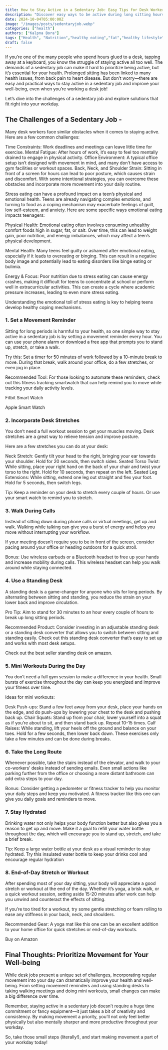 ```yaml
---
title: How to Stay Active in a Sedentary Job: Easy Tips for Desk Workers
description: "Discover easy ways to be active during long sitting hours in a sedentary job."
date: 2024-10-04T05:00:00Z
image: "/images/posts/sedentaryjob.webp"
categories: ["health"]
authors: ["Kalpna Bora"]
tags: ["Health", "Nutrition","healthy eating","fat","healthy lifestyle","healthy sleep","stress eating","Child Nutrition","child health","mindfulness","holistic life","socialmedia stress","sedentary job","digital detox"]
draft: false
---
```

If you’re one of the many people who spend hours glued to a desk, tapping away at a keyboard, 
you know the struggle of staying active all too well. The demands of a sedentary job can make it hard to 
prioritize being active, but it’s essential for your health. Prolonged sitting has been linked  to many health issues, 
from back pain to heart disease. But don’t worry—there are easy and practical ways to stay active in a sedentary job
and improve your well-being, even when you’re working a desk job!

Let’s dive into the challenges of a sedentary job and explore solutions that fit right into your workday.

## The Challenges of a Sedentary Job -

Many desk workers face similar obstacles when it comes to staying active. Here are a few common challenges:

Time Constraints: 
Work deadlines and meetings can leave little time for exercise.
Mental Fatigue: After hours of work, it’s easy to feel too mentally drained to engage in physical activity.
Office Environment: A typical office setup isn’t designed with movement in mind, and many don’t have access to gym facilities or workout spaces.
Back, Neck, and Shoulder Strain: Sitting in front of a screen for hours can lead to poor posture, which causes strain and discomfort.
With some intentional strategies, you can overcome these obstacles and incorporate more movement into your daily routine.

Stress eating can have a profound impact on a teen’s physical and emotional health. Teens are already navigating complex emotions, 
and turning to food as a coping mechanism may exacerbate feelings of guilt, low self-esteem, and anxiety. Here are some specific ways emotional eating impacts teenagers:

Physical Health: 
Emotional eating often involves consuming unhealthy comfort foods high in sugar, fat, or salt. Over time,
this can lead to weight gain, poor nutrition, and energy imbalances, which may affect a teen’s physical development.

Mental Health:
Many teens feel guilty or ashamed after emotional eating, especially if it leads to overeating or binging. 
This can result in a negative body image and potentially lead to eating disorders like binge eating or bulimia.

Energy & Focus: 
Poor nutrition due to stress eating can cause energy crashes, making it difficult for teens to concentrate 
at school or perform well in extracurricular activities. This can create a cycle where academic pressure increases,
leading to even more stress eating.

Understanding the emotional toll of stress eating is key to helping teens develop healthy coping mechanisms.

### 1. Set a Movement Reminder
Sitting for long periods is harmful to your health, so one simple way to stay active in a sedentary job is by 
setting a movement reminder every hour. You can use your phone alarm or download a free app that prompts you to stand up,
stretch, or take a walk.

Try this: Set a timer for 50 minutes of work followed by a 10-minute break to move. During that break, walk around your 
office, do a few stretches, or even jog in place.

Recommended Tool: For those looking to automate these reminders, check out this fitness tracking smartwatch that
can help remind you to move while tracking your daily activity levels.

Fitbit Smart Watch

Apple Smart Watch

### 2. Incorporate Desk Stretches

You don’t need a full workout session to get your muscles moving. Desk stretches are a great way to 
relieve tension and improve posture.

Here are a few stretches you can do at your desk:

Neck Stretch: Gently tilt your head to the right, bringing your ear towards your shoulder. Hold for 20 seconds, then switch sides.
Seated Torso Twist: While sitting, place your right hand on the back of your chair and twist your torso to the right. Hold for 10 seconds, then repeat on the left.
Seated Leg Extensions: While sitting, extend one leg out straight and flex your foot. Hold for 5 seconds, then switch legs.

Tip: Keep a reminder on your desk to stretch every couple of hours. Or use your smart watch to remind you to stretch.

### 3. Walk During Calls

Instead of sitting down during phone calls or virtual meetings, get up and walk. Walking while talking can give you a 
burst of energy and helps you move without interrupting your workflow.

If your meeting doesn’t require you to be in front of the screen, consider pacing around your office or heading outdoors 
for a quick stroll.

Bonus: Use wireless earbuds or a Bluetooth headset to free up your hands and increase mobility during calls. 
This wireless headset can help you walk around while staying connected.


### 4. Use a Standing Desk

A standing desk is a game-changer for anyone who sits for long periods. By alternating between sitting and standing,
you reduce the strain on your lower back and improve circulation.

Pro Tip: Aim to stand for 30 minutes to an hour every couple of hours to break up long sitting periods.

Recommended Product: Consider investing in an adjustable standing desk or a standing desk converter that allows you to switch between sitting and standing easily. Check out this standing desk converter that’s easy to set up and works with most desk setups.

Check out the best seller standing desk on amazon.


### 5. Mini Workouts During the Day

You don’t need a full gym session to make a difference in your health. Small bursts of exercise throughout the day can 
keep you energized and improve your fitness over time.

Ideas for mini workouts:

Desk Push-ups: Stand a few feet away from your desk, place your hands on the edge, and do push-ups by lowering your chest to the desk and pushing back up.
Chair Squats: Stand up from your chair, lower yourself into a squat as if you’re about to sit, and then stand back up. Repeat 10-15 times.
Calf Raises: While standing, lift your heels off the ground and balance on your toes. Hold for a few seconds, then lower back down.
These exercises only take a few minutes and can be done during breaks.



### 6. Take the Long Route

Whenever possible, take the stairs instead of the elevator, and walk to your co-workers’ desks instead of sending emails. 
Even small actions like parking further from the office or choosing a more distant bathroom can add extra steps to your day.

Bonus: Consider getting a pedometer or fitness tracker to help you monitor your daily steps and keep you motivated. 
A fitness tracker like this one can give you daily goals and reminders to move.

### 7. Stay Hydrated

Drinking water not only helps your body function better but also gives you a reason to get up and move. 
Make it a goal to refill your water bottle throughout the day, which will encourage you to stand up, stretch, and take a brief break.

Tip: Keep a large water bottle at your desk as a visual reminder to stay hydrated. 
Try this insulated water bottle to keep your drinks cool and encourage regular hydration

### 8. End-of-Day Stretch or Workout

After spending most of your day sitting, your body will appreciate a good stretch or workout at the end of the day. 
Whether it’s yoga, a brisk walk, or a quick workout session, setting aside 15-20 minutes after work can help you unwind 
and counteract the effects of sitting.

If you’re too tired for a workout, try some gentle stretching or foam rolling to ease any stiffness in your back,
neck, and shoulders.

Recommended Gear: A yoga mat like this one can be an excellent addition to your home office for quick stretches 
or end-of-day workouts.

Buy on Amazon

## Final Thoughts: Prioritize Movement for Your Well-being

While desk jobs present a unique set of challenges, incorporating regular movement into your day can dramatically improve
your health and well-being. From setting movement reminders and using standing desks to taking walking meetings and doing mini workouts, 
small changes can make a big difference over time.

Remember, staying active in a sedentary job doesn’t require a huge time commitment or fancy equipment—it just takes a bit of
creativity and consistency. By making movement a priority, you’ll not only feel better physically but also mentally sharper 
and more productive throughout your workday.

So, take those small steps (literally!), and start making movement a part of your workday today!

